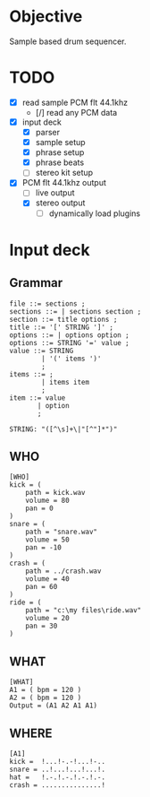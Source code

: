 Objective
=========

Sample based drum sequencer.

TODO
====

* [x] read sample PCM flt 44.1khz
  + [/] read any PCM data
* [x] input deck
  + [x] parser
  + [x] sample setup
  + [x] phrase setup
  + [x] phrase beats
  + [ ] stereo kit setup
* [x] PCM flt 44.1khz output
  + [ ] live output
  + [x] stereo output
    - [ ] dynamically load plugins

Input deck
==========

Grammar
-------

```
file ::= sections ;
sections ::= | sections section ;
section ::= title options ;
title ::= '[' STRING ']' ;
options ::= | options option ;
options ::= STRING '=' value ;
value ::= STRING
        | '(' items ')'
        ;
items ::= ;
        | items item
        ;
item ::= value
       | option
       ;

STRING: "([^\s]+\|"[^"]*")"
```

WHO
---

```
[WHO]
kick = (
    path = kick.wav
    volume = 80
    pan = 0
)
snare = (
    path = "snare.wav"
    volume = 50
    pan = -10
)
crash = (
    path = ../crash.wav
    volume = 40
    pan = 60
)
ride = (
    path = "c:\my files\ride.wav"
    volume = 20
    pan = 30
)
```

WHAT
----

```
[WHAT]
A1 = ( bpm = 120 )
A2 = ( bpm = 120 )
Output = (A1 A2 A1 A1)
```

WHERE
-----

```
[A1]
kick =  !...!-.-!...!-..
snare = ..!...!...!...!.
hat =   !.-.!.-.!.-.!.-.
crash = ...............!
```
